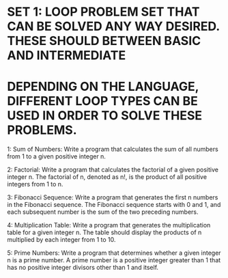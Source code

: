 # SET 1: LOOP PROBLEM SET THAT CAN BE SOLVED ANY WAY DESIRED. THESE SHOULD BETWEEN BASIC AND INTERMEDIATE
# DEPENDING ON THE LANGUAGE, DIFFERENT LOOP TYPES CAN BE USED IN ORDER TO SOLVE THESE PROBLEMS. 


1: Sum of Numbers: Write a program that calculates the sum of all numbers from 1 to a given positive integer n.

2: Factorial: Write a program that calculates the factorial of a given positive integer n. The factorial of n, denoted as n!, is the product of all positive integers from 1 to n.

3: Fibonacci Sequence: Write a program that generates the first n numbers in the Fibonacci sequence. The Fibonacci sequence starts with 0 and 1, and each subsequent number is the sum of the two preceding numbers.

4: Multiplication Table: Write a program that generates the multiplication table for a given integer n. The table should display the products of n multiplied by each integer from 1 to 10.

5: Prime Numbers: Write a program that determines whether a given integer n is a prime number. A prime number is a positive integer greater than 1 that has no positive integer divisors other than 1 and itself.